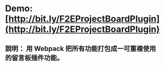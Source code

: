 

# Demo: [http://bit.ly/F2EProjectBoardPlugin](http://bit.ly/F2EProjectBoardPlugin)

## 說明： 用 Webpack 把所有功能打包成一可重複使用的留言板插件功能。
